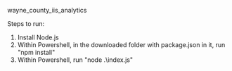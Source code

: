 wayne_county_iis_analytics

Steps to run:
1) Install Node.js
2) Within Powershell, in the downloaded folder with package.json in it, run "npm install"
3) Within Powershell, run "node .\index.js"
